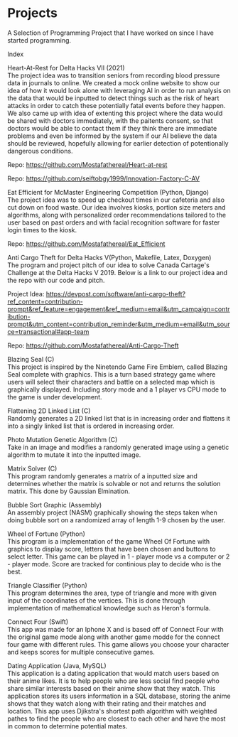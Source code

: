 # Projects
A Selection of Programming Project that I have worked on since I have started programming.

Index

Heart-At-Rest for Delta Hacks VII (2021)\
The project idea was to transition seniors from recording blood pressure data in journals to online. We created a mock online website to show our idea of how it would look alone with leveraging AI in order to run analysis on the data that would be inputted to detect things such as the risk of heart attacks in order to catch these potentially fatal events before they happen. We also came up with idea of extenting this project where the data would be shared with doctors immediately, with the paitents consent, so that doctors would be able to contact them if they think there are immediate problems and even be informed by the system if our AI believe the data should be reviewed, hopefully allowing for earlier detection of potentionally dangerous conditions. 

Repo: https://github.com/Mostafathereal/Heart-at-rest



Repo: https://github.com/seiftobgy1999/Innovation-Factory-C-AV

Eat Efficient for McMaster Engineering Competition (Python, Django)\
The project idea was to speed up checkout times in our cafeteria and also cut down on food waste. Our idea involves kiosks, portion size meters and algorithms, along with personalized order recommendations tailored to the user based on past orders and with facial recognition software for faster login times to the kiosk.

Repo: https://github.com/Mostafathereal/Eat_Efficient

Anti Cargo Theft for Delta Hacks V(Python, Makefile, Latex, Doxygen)\
The program and project pitch of our idea to solve Canada Cartage's Challenge at the Delta Hacks V 2019. 
Below is a link to our project idea and the repo with our code and pitch.

Project Idea:
https://devpost.com/software/anti-cargo-theft?ref_content=contribution-prompt&ref_feature=engagement&ref_medium=email&utm_campaign=contribution-prompt&utm_content=contribution_reminder&utm_medium=email&utm_source=transactional#app-team

Repo:
https://github.com/Mostafathereal/Anti-Cargo-Theft

Blazing Seal (C)\
This project is inspired by the Ninetendo Game Fire Emblem, called Blazing Seal complete with graphics. This is a turn based strategy game where users will select their characters and battle on a selected map which is graphically displayed. Including story mode and a 1 player vs CPU mode to the game is under development.

Flattening 2D Linked List (C)\
Randomly generates a 2D linked list that is in increasing order and flattens it into a singly linked list that is ordered in increasing order.

Photo Mutation Genetic Algorithm (C)\
Take in an image and modifies a randomly generated image using a genetic algorithm to mutate it into the inputted image.

Matrix Solver (C)\
This program randomly generates a matrix of a inputted size and determines whether the matrix is solvable or not and returns the solution matrix. This done by Gaussian Elmination. 

Bubble Sort Graphic (Assembly)\
An assembly project (NASM) graphically showing the steps taken when doing bubble sort on a randomized array of length 1-9 chosen by the user.

Wheel of Fortune (Python)\
This program is a implementation of the game Wheel Of Fortune with graphics to display score, letters that have been chosen and buttons to select letter. This game can be played in 1 - player mode vs a computer or 2 - player mode. Score are tracked for continious play to decide who is the best.

Triangle Classifier (Python)\
This program determines the area, type of triangle and more with given input of the coordinates of the vertices. This is done through implementation of mathematical knowledge such as Heron's formula.

Connect Four (Swift)\
This app was made for an Iphone X and is based off of Connect Four with the original game mode along with another game modde for the connect four game with different rules. This game allows you choose your character and keeps scores for multiple consecutive games.

Dating Application (Java, MySQL)\
This application is a dating application that would match users based on their anime likes. It is to help people who are less social find people who share similar interests based on their anime show that they watch. This application stores its users information in a SQL database, storing the anime shows that they watch along with their rating and their matches and location. This app uses Djikstra's shortest path algorithm with weighted pathes to find the people who are closest to each other and have the most in common to determine potential mates.
